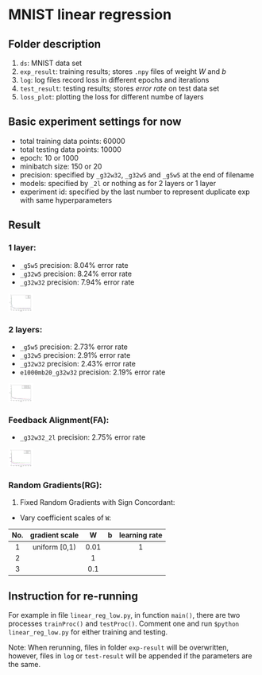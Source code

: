 # MNIST linear regression

## Folder description
1. `ds`: MNIST data set
2. `exp_result`: training results; stores `.npy` files of weight *W* and *b*
3. `log`:  log files record loss in different epochs and iterations
4. `test_result`: testing results; stores *error rate* on test data set
5. `loss_plot`: plotting the loss for different numbe of layers

## Basic experiment settings for now
- total training data points: 60000
- total testing data points: 10000
- epoch: 10 or 1000
- minibatch size: 150 or 20
- precision: specified by `_g32w32`, `_g32w5` and `_g5w5` at the end of filename
- models: specified by `_2l` or nothing as for 2 layers or 1 layer
- experiment id: specified by the last number to represent duplicate exp with same hyperparameters

## Result
### 1 layer:
- `_g5w5` precision: 8.04% error rate
- `_g32w5` precision: 8.24% error rate
- `_g32w32` precision: 7.94% error rate
<img src="./loss_plot/loss_1l.png" alt="loss plot 1 layer" style="width: 50px;"/>

### 2 layers:
- `_g5w5` precision: 2.73% error rate
- `_g32w5` precision: 2.91% error rate
- `_g32w32` precision: 2.43% error rate
- `e1000mb20_g32w32` precision: 2.19% error rate
<img src="./loss_plot/loss_2l.png" alt="loss plot 2 layer" style="width: 50px;"/>
<!-- ![loss plot 2 layer](./loss_plot/loss_2l.png =100x) -->

### Feedback Alignment(FA):
- `_g32w32_2l` precision: 2.75% error rate
<img src="./loss_plot/loss_fa.png" alt="loss plot fa" style="width: 50px;"/>
<!-- ![loss plot fa](./loss_plot/loss_fa.png =100x) -->

### Random Gradients(RG):
1. Fixed Random Gradients with Sign Concordant:
- Vary coefficient scales of `W`:

|No.|gradient scale | W | b | learning rate |
|:---:|:-------------:|:---:|:---:|:---:|
|1|uniform [0,1) |0.01||1|1e-3|
|2||1|||
|3||0.1|||

## Instruction for re-running
For example in file `linear_reg_low.py`, in function `main()`, there are two processes `trainProc()` and `testProc()`. Comment one and run `$python linear_reg_low.py` for either training and testing.

Note: When rerunning, files in folder `exp-result` will be overwritten, however, files in `log` or `test-result` will be appended if the parameters are the same.



